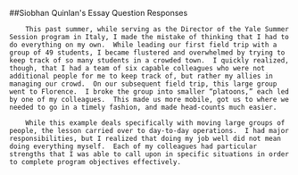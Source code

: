 ##Siobhan Quinlan's Essay Question Responses

		This past summer, while serving as the Director of the Yale Summer Session program in Italy, I made the mistake of thinking that I had to do everything on my own.  While leading our first field trip with a group of 49 students, I became flustered and overwhelmed by trying to keep track of so many students in a crowded town.  I quickly realized, though, that I had a team of six capable colleagues who were not additional people for me to keep track of, but rather my allies in managing our crowd.  On our subsequent field trip, this large group went to Florence.  I broke the group into smaller “platoons,” each led by one of my colleagues.  This made us more mobile, got us to where we needed to go in a timely fashion, and made head-counts much easier.

		While this example deals specifically with moving large groups of people, the lesson carried over to day-to-day operations.  I had major responsibilities, but I realized that doing my job well did not mean doing everything myself.  Each of my colleagues had particular strengths that I was able to call upon in specific situations in order to complete program objectives effectively.
